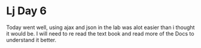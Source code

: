 # Lj Day 6
Today went well, using ajax and json in the lab was alot easier than i thought it would be. I will need to re read the text book and read more of the Docs to understand it better. 

